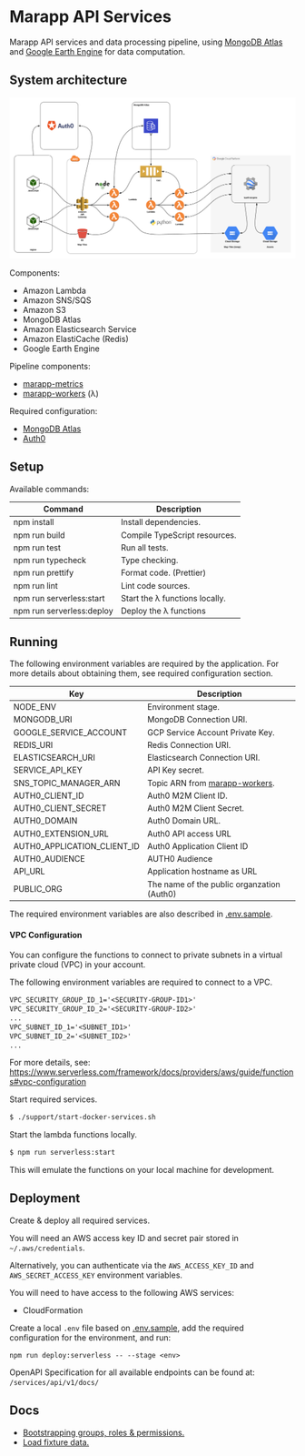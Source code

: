 # Marapp API Services

Marapp API services and data processing pipeline, using [MongoDB Atlas](https://www.mongodb.com/cloud/atlas) and [Google Earth Engine](https://earthengine.google.com) for data computation.

## System architecture

![](docs/resources/marapp-architecture-v3.jpg)

Components:
- Amazon Lambda
- Amazon SNS/SQS
- Amazon S3
- MongoDB Atlas
- Amazon Elasticsearch Service 
- Amazon ElastiCache (Redis)
- Google Earth Engine

Pipeline components:
- [marapp-metrics](https://github.com/natgeosociety/marapp-metrics)
- [marapp-workers](https://github.com/natgeosociety/marapp-workers) (λ)

Required configuration:
- [MongoDB Atlas](docs/mongodb-atlas-configuration.md)
- [Auth0](docs/auth0-configuration.md)

## Setup

Available commands:

| Command                   | Description                    |
| ------------------------- | ------------------------------ |
| npm install               | Install dependencies.          |
| npm run build             | Compile TypeScript resources.  |
| npm run test              | Run all tests.                 |
| npm run typecheck         | Type checking.                 |
| npm run prettify          | Format code. (Prettier)        |
| npm run lint              | Lint code sources.             |
| npm run serverless:start  | Start the λ functions locally. |
| npm run serverless:deploy | Deploy the λ functions         |

## Running

The following environment variables are required by the application. For more details about obtaining them, see required configuration section.


| **Key**                       | **Description**                                                                  |
| ----------------------------- |----------------------------------------------------------------------------------|
| NODE_ENV                      | Environment stage.                                                               |
| MONGODB_URI                   | MongoDB Connection URI.                                                          |
| GOOGLE_SERVICE_ACCOUNT        | GCP Service Account Private Key.                                                 |
| REDIS_URI                     | Redis Connection URI.                                                            |
| ELASTICSEARCH_URI             | Elasticsearch Connection URI.                                                    |
| SERVICE_API_KEY               | API Key secret.                                                                  |
| SNS_TOPIC_MANAGER_ARN         | Topic ARN from [marapp-workers](https://github.com/natgeosociety/marapp-workers).|
| AUTH0_CLIENT_ID               | Auth0 M2M Client ID.                                                             |
| AUTH0_CLIENT_SECRET           | Auth0 M2M Client Secret.                                                         |
| AUTH0_DOMAIN                  | Auth0 Domain URL.                                                                |
| AUTH0_EXTENSION_URL           | Auth0 API access URL                                                             |
| AUTH0_APPLICATION_CLIENT_ID   | Auth0 Application Client ID                                                      |
| AUTH0_AUDIENCE                | AUTH0 Audience                                                                   |
| API_URL                       | Application hostname as URL                                                      |
| PUBLIC_ORG                    | The name of the public organzation (Auth0)                                       |

The required environment variables are also described in [.env.sample](.env.sample).

####  VPC Configuration

You can configure the functions to connect to private subnets in a virtual private cloud (VPC) in your account.

The following environment variables are required to connect to a VPC.
```shell script
VPC_SECURITY_GROUP_ID_1='<SECURITY-GROUP-ID1>'
VPC_SECURITY_GROUP_ID_2='<SECURITY-GROUP-ID2>'
...
VPC_SUBNET_ID_1='<SUBNET_ID1>'
VPC_SUBNET_ID_2='<SUBNET_ID2>'
...
```
For more details, see: https://www.serverless.com/framework/docs/providers/aws/guide/functions#vpc-configuration

Start required services. 

```bash
$ ./support/start-docker-services.sh
```

Start the lambda functions locally.

```bash
$ npm run serverless:start
```

This will emulate the functions on your local machine for development. 

## Deployment

Create & deploy all required services. 

You will need an AWS access key ID and secret pair stored in `~/.aws/credentials`.

Alternatively, you can authenticate via the `AWS_ACCESS_KEY_ID` and `AWS_SECRET_ACCESS_KEY` environment variables.

You will need to have access to the following AWS services:
- CloudFormation

Create a local `.env` file based on [.env.sample](.env.sample), add the required configuration for the environment, and run:

```shell script
npm run deploy:serverless -- --stage <env>
```
OpenAPI Specification for all available endpoints can be found at: `/services/api/v1/docs/`

## Docs
- [Bootstrapping groups, roles & permissions.](docs/bootstrap-groups-roles-permissions.md)
- [Load fixture data.](docs/bootstrap-fixture-data.md)
